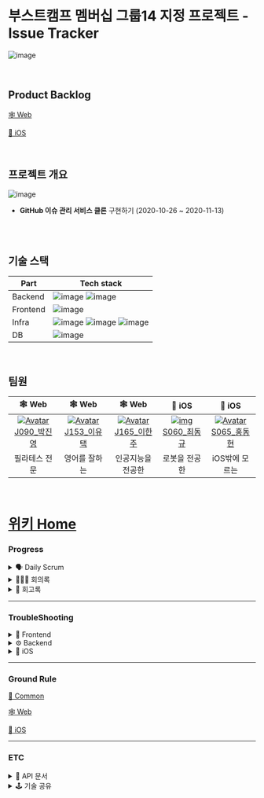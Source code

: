 # 부스트캠프 멤버십 그룹14 지정 프로젝트 - Issue Tracker

![image](https://user-images.githubusercontent.com/54564170/97474231-3c712d80-198f-11eb-9919-813b6f6f6847.png)

<br>

## Product Backlog

 [🕸 Web](https://docs.google.com/spreadsheets/d/1iRMwRCgccgzpg8FTCzdbyO_wPdNNf0gyRC-HrbpdmiQ/edit#gid=1386834576)

 [🍎 iOS](https://docs.google.com/spreadsheets/d/1nHaWfc6L76ExPOzucZ9sz-Z_KuWyQwXqRNDMxV8uEzo/edit#gid=1386834576)

<br>

## 프로젝트 개요
![image](https://user-images.githubusercontent.com/54564170/97479135-3ed68600-1995-11eb-854a-396afb32939f.png)
- **GitHub 이슈 관리 서비스 클론** 구현하기 (2020-10-26 ~ 2020-11-13)

<br>

<br>

## 기술 스택

|  Part     | Tech stack                                                   |
|  -------- | ------------------------------------------------------------ |
|  Backend  | ![image](https://user-images.githubusercontent.com/26531678/99025842-1feb0d00-25ad-11eb-9544-7c0c6d19bb39.png) ![image](https://user-images.githubusercontent.com/26531678/99026182-c505e580-25ad-11eb-972d-231c1820f5ec.png)|
|  Frontend |  ![image](https://user-images.githubusercontent.com/26531678/99025889-36916400-25ad-11eb-9f0d-a917062bfca7.png) |
|  Infra    | ![image](https://user-images.githubusercontent.com/26531678/99025916-4610ad00-25ad-11eb-824b-9934efbe9b71.png) ![image](https://user-images.githubusercontent.com/26531678/99026094-9daf1880-25ad-11eb-8958-1295ca4a97e3.png) ![image](https://user-images.githubusercontent.com/26531678/99026294-026a7300-25ae-11eb-9fce-b754b76c2812.png)|
|  DB       | ![image](https://user-images.githubusercontent.com/26531678/99025948-56288c80-25ad-11eb-8ae1-1f6a9128db7e.png)| 

<br>

## 팀원

  

|                            🕸 Web                             |                            🕸 Web                             |                            🕸 Web                             |                            🍎 iOS                             |                            🍎 iOS                             |
| :----------------------------------------------------------: | :----------------------------------------------------------: | :----------------------------------------------------------: | :----------------------------------------------------------: | :----------------------------------------------------------: |
| [![Avatar](https://avatars0.githubusercontent.com/u/26531678?s=460&u=9639d66e99c696fba8eb3843f0bdb2dd298c818a&v=4)J090_박진영](https://github.com/Zinyon) | [![Avatar](https://avatars1.githubusercontent.com/u/52521363?s=460&v=4)J153_이유택](https://github.com/lcpnine) | [![Avatar](https://avatars3.githubusercontent.com/u/63051473?s=460&v=4)J165_이한주](https://github.com/2-one-week) | [![img](https://avatars1.githubusercontent.com/u/54564170?s=460&u=f6e6840979bf6896f3831da24b21a2741d2a64c8&v=4)S060_최동규](https://github.com/ChoiDongKyu96) | [![Avatar](https://avatars0.githubusercontent.com/u/50410213?s=460&u=9c6138f3e062a1eb7ef6bce141dd1a24af288ea0&v=4)S065_홍동현](https://github.com/TTOzzi) |
|                        필라테스 전문                         |                        영어를 잘하는                         |                      인공지능을 전공한                       |                        로봇을 전공한                         |                        iOS밖에 모르는                         |


<br>



# [위키 Home](https://github.com/boostcamp-2020/IssueTracker-14/wiki)

### Progress
<details>
    <summary> 🗣 Daily Scrum </summary>

- [Week 1](https://github.com/boostcamp-2020/IssueTracker-14/wiki/Daily-Scrum-Week-1)
- [Week 2](https://github.com/boostcamp-2020/IssueTracker-14/wiki/Daily-Scrum-Week-2)
- [Week 3](https://github.com/boostcamp-2020/IssueTracker-14/wiki/Daily-Scrum-Week-3)
</details>
<details>
    <summary>🧑🏻‍💻 회의록</summary>

- [Week 1](https://github.com/boostcamp-2020/IssueTracker-14/wiki/%ED%9A%8C%EC%9D%98%EB%A1%9D-Week-1)
- [Week 2](https://github.com/boostcamp-2020/IssueTracker-14/wiki/%ED%9A%8C%EC%9D%98%EB%A1%9D-Week-2)
- [Week 3](https://github.com/boostcamp-2020/IssueTracker-14/wiki/%ED%9A%8C%EC%9D%98%EB%A1%9D-Week-3)
</details>
<details>
    <summary>🤔 회고록</summary>

- [Week 1](https://github.com/boostcamp-2020/IssueTracker-14/wiki/%ED%9A%8C%EA%B3%A0%EB%A1%9D-Week-1)
- [Week 2](https://github.com/boostcamp-2020/IssueTracker-14/wiki/%ED%9A%8C%EA%B3%A0%EB%A1%9D-Week-2)
- [Week 3](https://github.com/boostcamp-2020/IssueTracker-14/wiki/%ED%9A%8C%EA%B3%A0%EB%A1%9D-Week-3)
</details>

---------------------------------------

### TroubleShooting
<details>
    <summary>🌄 Frontend</summary>

</details>
<details>
    <summary>⚙️ Backend</summary>

</details>
<details>
    <summary>🍎 iOS</summary>

- [Week 1](https://github.com/boostcamp-2020/IssueTracker-14/wiki/iOS-troubleShooting--Week-1)
- [Week 2](https://github.com/boostcamp-2020/IssueTracker-14/wiki/iOS-troubleShooting--Week-2)
- [Week 3](https://github.com/boostcamp-2020/IssueTracker-14/wiki/iOS-troubleShooting--Week-3)
</details>

---------------------------------------

### Ground Rule
 [📐 Common](https://github.com/boostcamp-2020/IssueTracker-14/wiki/Common-Ground-Rule)

 [🕸 Web](https://github.com/boostcamp-2020/IssueTracker-14/wiki/Web-Ground-Rule)

 [🍎 iOS](https://github.com/boostcamp-2020/IssueTracker-14/wiki/iOS-Ground-Rule)

---------------------------------------

### ETC
<details>
    <summary>📄 API 문서</summary>

- [API 문서](https://github.com/boostcamp-2020/IssueTracker-14/wiki/API-Documentation)
</details>
<details>
    <summary>🕹 기술 공유</summary>

- [기술 공유](https://github.com/boostcamp-2020/IssueTracker-14/wiki/%EA%B8%B0%EC%88%A0-%EA%B3%B5%EC%9C%A0-%EB%82%B4%EC%9A%A9)
</details>

